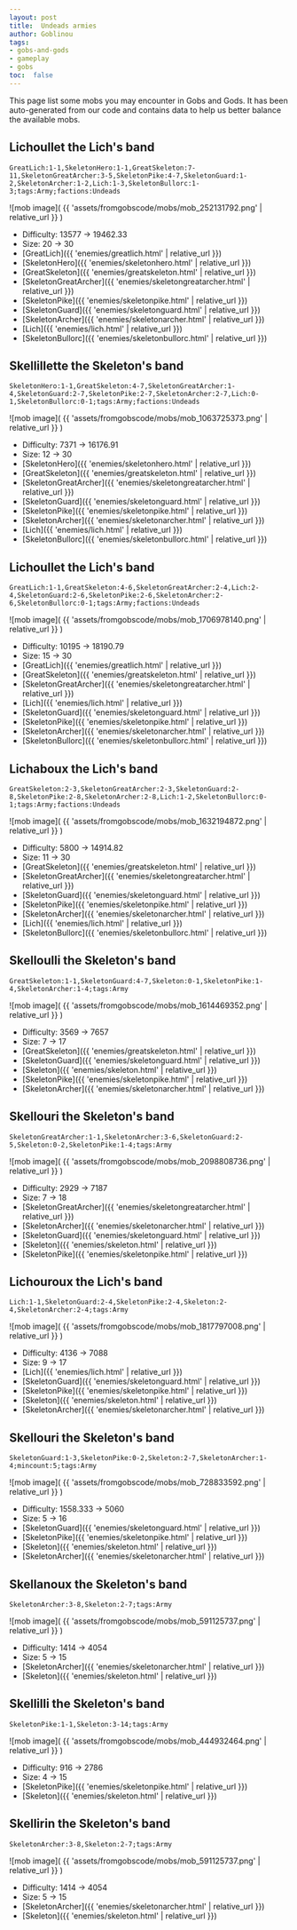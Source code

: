```yaml
---
layout: post
title:  Undeads armies
author: Goblinou
tags:
- gobs-and-gods
- gameplay
- gobs
toc:  false
---
```




This page list some mobs you may encounter in Gobs and Gods. It has been auto-generated from our code and contains data to help us better balance the available mobs. 

## Lichoullet the Lich's band
```
GreatLich:1-1,SkeletonHero:1-1,GreatSkeleton:7-11,SkeletonGreatArcher:3-5,SkeletonPike:4-7,SkeletonGuard:1-2,SkeletonArcher:1-2,Lich:1-3,SkeletonBullorc:1-3;tags:Army;factions:Undeads
```
![mob image]( {{ 'assets/fromgobscode/mobs/mob_252131792.png' | relative_url }} )
- Difficulty: 13577 -> 19462.33
- Size: 20 -> 30
- [GreatLich]({{ 'enemies/greatlich.html' | relative_url }})
- [SkeletonHero]({{ 'enemies/skeletonhero.html' | relative_url }})
- [GreatSkeleton]({{ 'enemies/greatskeleton.html' | relative_url }})
- [SkeletonGreatArcher]({{ 'enemies/skeletongreatarcher.html' | relative_url }})
- [SkeletonPike]({{ 'enemies/skeletonpike.html' | relative_url }})
- [SkeletonGuard]({{ 'enemies/skeletonguard.html' | relative_url }})
- [SkeletonArcher]({{ 'enemies/skeletonarcher.html' | relative_url }})
- [Lich]({{ 'enemies/lich.html' | relative_url }})
- [SkeletonBullorc]({{ 'enemies/skeletonbullorc.html' | relative_url }})


## Skellillette the Skeleton's band
```
SkeletonHero:1-1,GreatSkeleton:4-7,SkeletonGreatArcher:1-4,SkeletonGuard:2-7,SkeletonPike:2-7,SkeletonArcher:2-7,Lich:0-1,SkeletonBullorc:0-1;tags:Army;factions:Undeads
```
![mob image]( {{ 'assets/fromgobscode/mobs/mob_1063725373.png' | relative_url }} )
- Difficulty: 7371 -> 16176.91
- Size: 12 -> 30
- [SkeletonHero]({{ 'enemies/skeletonhero.html' | relative_url }})
- [GreatSkeleton]({{ 'enemies/greatskeleton.html' | relative_url }})
- [SkeletonGreatArcher]({{ 'enemies/skeletongreatarcher.html' | relative_url }})
- [SkeletonGuard]({{ 'enemies/skeletonguard.html' | relative_url }})
- [SkeletonPike]({{ 'enemies/skeletonpike.html' | relative_url }})
- [SkeletonArcher]({{ 'enemies/skeletonarcher.html' | relative_url }})
- [Lich]({{ 'enemies/lich.html' | relative_url }})
- [SkeletonBullorc]({{ 'enemies/skeletonbullorc.html' | relative_url }})


## Lichoullet the Lich's band
```
GreatLich:1-1,GreatSkeleton:4-6,SkeletonGreatArcher:2-4,Lich:2-4,SkeletonGuard:2-6,SkeletonPike:2-6,SkeletonArcher:2-6,SkeletonBullorc:0-1;tags:Army;factions:Undeads
```
![mob image]( {{ 'assets/fromgobscode/mobs/mob_1706978140.png' | relative_url }} )
- Difficulty: 10195 -> 18190.79
- Size: 15 -> 30
- [GreatLich]({{ 'enemies/greatlich.html' | relative_url }})
- [GreatSkeleton]({{ 'enemies/greatskeleton.html' | relative_url }})
- [SkeletonGreatArcher]({{ 'enemies/skeletongreatarcher.html' | relative_url }})
- [Lich]({{ 'enemies/lich.html' | relative_url }})
- [SkeletonGuard]({{ 'enemies/skeletonguard.html' | relative_url }})
- [SkeletonPike]({{ 'enemies/skeletonpike.html' | relative_url }})
- [SkeletonArcher]({{ 'enemies/skeletonarcher.html' | relative_url }})
- [SkeletonBullorc]({{ 'enemies/skeletonbullorc.html' | relative_url }})


## Lichaboux the Lich's band
```
GreatSkeleton:2-3,SkeletonGreatArcher:2-3,SkeletonGuard:2-8,SkeletonPike:2-8,SkeletonArcher:2-8,Lich:1-2,SkeletonBullorc:0-1;tags:Army;factions:Undeads
```
![mob image]( {{ 'assets/fromgobscode/mobs/mob_1632194872.png' | relative_url }} )
- Difficulty: 5800 -> 14914.82
- Size: 11 -> 30
- [GreatSkeleton]({{ 'enemies/greatskeleton.html' | relative_url }})
- [SkeletonGreatArcher]({{ 'enemies/skeletongreatarcher.html' | relative_url }})
- [SkeletonGuard]({{ 'enemies/skeletonguard.html' | relative_url }})
- [SkeletonPike]({{ 'enemies/skeletonpike.html' | relative_url }})
- [SkeletonArcher]({{ 'enemies/skeletonarcher.html' | relative_url }})
- [Lich]({{ 'enemies/lich.html' | relative_url }})
- [SkeletonBullorc]({{ 'enemies/skeletonbullorc.html' | relative_url }})


## Skelloulli the Skeleton's band
```
GreatSkeleton:1-1,SkeletonGuard:4-7,Skeleton:0-1,SkeletonPike:1-4,SkeletonArcher:1-4;tags:Army
```
![mob image]( {{ 'assets/fromgobscode/mobs/mob_1614469352.png' | relative_url }} )
- Difficulty: 3569 -> 7657
- Size: 7 -> 17
- [GreatSkeleton]({{ 'enemies/greatskeleton.html' | relative_url }})
- [SkeletonGuard]({{ 'enemies/skeletonguard.html' | relative_url }})
- [Skeleton]({{ 'enemies/skeleton.html' | relative_url }})
- [SkeletonPike]({{ 'enemies/skeletonpike.html' | relative_url }})
- [SkeletonArcher]({{ 'enemies/skeletonarcher.html' | relative_url }})


## Skellouri the Skeleton's band
```
SkeletonGreatArcher:1-1,SkeletonArcher:3-6,SkeletonGuard:2-5,Skeleton:0-2,SkeletonPike:1-4;tags:Army
```
![mob image]( {{ 'assets/fromgobscode/mobs/mob_2098808736.png' | relative_url }} )
- Difficulty: 2929 -> 7187
- Size: 7 -> 18
- [SkeletonGreatArcher]({{ 'enemies/skeletongreatarcher.html' | relative_url }})
- [SkeletonArcher]({{ 'enemies/skeletonarcher.html' | relative_url }})
- [SkeletonGuard]({{ 'enemies/skeletonguard.html' | relative_url }})
- [Skeleton]({{ 'enemies/skeleton.html' | relative_url }})
- [SkeletonPike]({{ 'enemies/skeletonpike.html' | relative_url }})


## Lichouroux the Lich's band
```
Lich:1-1,SkeletonGuard:2-4,SkeletonPike:2-4,Skeleton:2-4,SkeletonArcher:2-4;tags:Army
```
![mob image]( {{ 'assets/fromgobscode/mobs/mob_1817797008.png' | relative_url }} )
- Difficulty: 4136 -> 7088
- Size: 9 -> 17
- [Lich]({{ 'enemies/lich.html' | relative_url }})
- [SkeletonGuard]({{ 'enemies/skeletonguard.html' | relative_url }})
- [SkeletonPike]({{ 'enemies/skeletonpike.html' | relative_url }})
- [Skeleton]({{ 'enemies/skeleton.html' | relative_url }})
- [SkeletonArcher]({{ 'enemies/skeletonarcher.html' | relative_url }})


## Skellouri the Skeleton's band
```
SkeletonGuard:1-3,SkeletonPike:0-2,Skeleton:2-7,SkeletonArcher:1-4;mincount:5;tags:Army
```
![mob image]( {{ 'assets/fromgobscode/mobs/mob_728833592.png' | relative_url }} )
- Difficulty: 1558.333 -> 5060
- Size: 5 -> 16
- [SkeletonGuard]({{ 'enemies/skeletonguard.html' | relative_url }})
- [SkeletonPike]({{ 'enemies/skeletonpike.html' | relative_url }})
- [Skeleton]({{ 'enemies/skeleton.html' | relative_url }})
- [SkeletonArcher]({{ 'enemies/skeletonarcher.html' | relative_url }})


## Skellanoux the Skeleton's band
```
SkeletonArcher:3-8,Skeleton:2-7;tags:Army
```
![mob image]( {{ 'assets/fromgobscode/mobs/mob_591125737.png' | relative_url }} )
- Difficulty: 1414 -> 4054
- Size: 5 -> 15
- [SkeletonArcher]({{ 'enemies/skeletonarcher.html' | relative_url }})
- [Skeleton]({{ 'enemies/skeleton.html' | relative_url }})


## Skellilli the Skeleton's band
```
SkeletonPike:1-1,Skeleton:3-14;tags:Army
```
![mob image]( {{ 'assets/fromgobscode/mobs/mob_444932464.png' | relative_url }} )
- Difficulty: 916 -> 2786
- Size: 4 -> 15
- [SkeletonPike]({{ 'enemies/skeletonpike.html' | relative_url }})
- [Skeleton]({{ 'enemies/skeleton.html' | relative_url }})


## Skellirin the Skeleton's band
```
SkeletonArcher:3-8,Skeleton:2-7;tags:Army
```
![mob image]( {{ 'assets/fromgobscode/mobs/mob_591125737.png' | relative_url }} )
- Difficulty: 1414 -> 4054
- Size: 5 -> 15
- [SkeletonArcher]({{ 'enemies/skeletonarcher.html' | relative_url }})
- [Skeleton]({{ 'enemies/skeleton.html' | relative_url }})

